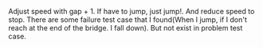 Adjust speed with gap + 1.
If have to jump, just jump!. And reduce speed to stop.
There are some failure test case that I found(When I jump, if I don't reach at the end of the bridge. I fall down).
But not exist in problem test case.